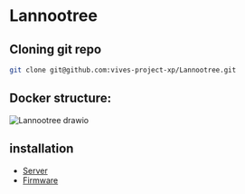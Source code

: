 # Lannootree

## Cloning git repo

```bash
git clone git@github.com:vives-project-xp/Lannootree.git
```

## Docker structure:

![Lannootree drawio](https://user-images.githubusercontent.com/71697142/195917978-49e236e8-681d-4605-afdd-4751ff961074.png)


<!-- - Lannootree_server:
This is the public server
    - traefik
    - authelia
    - frontend
    - client-API
    - admin-webpage
    - admin-API
    - uploader-frontend
    - uploader-API
    - mqtt broker
    - asset-API
    - asset-processor

- Lannootree_firmware:
This runs on the raspberry pi and makes connection to the public server
    - controller
    - led-driver
  
- Asset-Client:
This is a client that connects to mqtt and handles jobs to process assets
    - asset-processor -->

## installation

- [Server](Lannootree_server/README.md)
- [Firmware](Lannootree_firmware/README.md)
